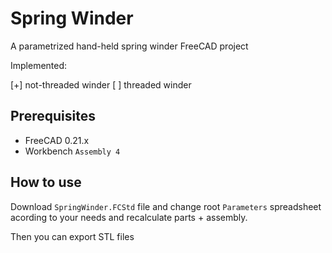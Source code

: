 # Spring Winder

A parametrized hand-held spring winder FreeCAD project

Implemented:

[+] not-threaded winder
[ ] threaded winder

## Prerequisites

* FreeCAD 0.21.x
* Workbench `Assembly 4`

## How to use

Download `SpringWinder.FCStd` file and change root `Parameters` spreadsheet acording to your needs and recalculate parts + assembly.

Then you can export STL files
